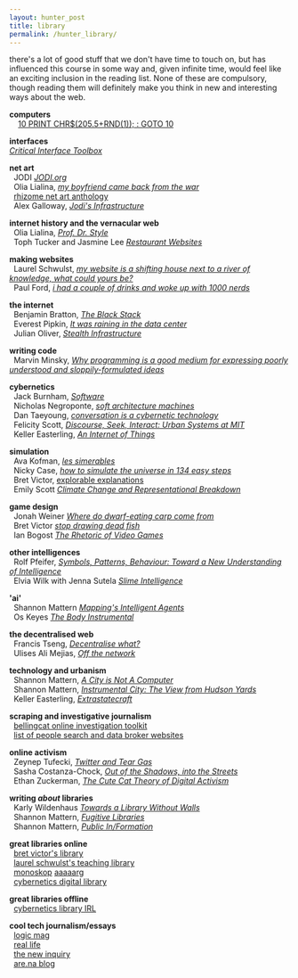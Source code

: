 ```yaml
---
layout: hunter_post
title: library
permalink: /hunter_library/
---
```


there's a lot of good stuff that we don't have time to touch on, but has influenced this course in some way and, given infinite time, would feel like an exciting inclusion in the reading list. None of these are compulsory, though reading them will definitely make you think in new and interesting ways about the web.

**computers**  
    [10 PRINT CHR$(205.5+RND(1)); : GOTO 10](https://10print.org)  


**interfaces**  
[*Critical Interface Toolbox*](https://web.archive.org/web/20170325032550/https://crit.hangar.org/toolbox/)  

**net art**  
  JODI [*JODI.org*](http://wwwwwwwww.jodi.org)  
  Olia Lialina, [*my boyfriend came back from the war*](http://www.teleportacia.org/war/)  
  [rhizome net art anthology](https://anthology.rhizome.org)  
  Alex Galloway, [*Jodi's Infrastructure*](https://www.e-flux.com/journal/74/59810/jodi-s-infrastructure/)  

**internet history and the vernacular web**  
  Olia Lialina, [*Prof. Dr. Style*](http://contemporary-home-computing.org/prof-dr-style/)  
  Toph Tucker and Jasmine Lee [*Restaurant Websites*](https://www.are.na/blog/restaurant-websites)  

**making websites**  
  Laurel Schwulst, [*my website is a shifting house next to a river of knowledge, what could yours be?*](https://thecreativeindependent.com/people/laurel-schwulst-my-website-is-a-shifting-house-next-to-a-river-of-knowledge-what-could-yours-be/)  
  Paul Ford, [*i had a couple of drinks and woke up with 1000 nerds*](https://medium.com/message/tilde-club-i-had-a-couple-drinks-and-woke-up-with-1-000-nerds-a8904f0a2ebf)  

**the internet**  
  Benjamin Bratton, [*The Black Stack*](https://www.e-flux.com/journal/53/59883/the-black-stack/)  
  Everest Pipkin, [*It was raining in the data center*](https://medium.com/s/story/it-was-raining-in-the-data-center-9e1525c37cc3)  
  Julian Oliver, [*Stealth Infrastructure*](https://rhizome.org/editorial/2014/may/20/stealth-infrastructure/)  

**writing code**  
  Marvin Minsky, [*Why programming is a good medium for expressing poorly understood and sloppily-formulated ideas*](http://worrydream.com/refs/Minsky%20-%20Why%20programming%20is%20a%20good%20medium%20for%20expressing%20poorly%20understood%20and%20sloppily-formulated%20ideas.pdf)  

**cybernetics**  
  Jack Burnham, [*Software*](http://worrydream.com/refs/Burnham%20-%20Software%20-%20Information%20Technology,%20Its%20New%20Meaning%20for%20Art.pdf)  
  Nicholas Negroponte, [*soft architecture machines*](https://www.pangaro.com/cmucode2019/negroponte-softarchitecturemachines.pdf)  
  Dan Taeyoung, [*conversation is a cybernetic technology*](https://arena-attachments.s3.amazonaws.com/4425709/75f4ffd2c8c73551f1214a9c53909491.pdf?1559967933)  
  Felicity Scott, [*Discourse, Seek, Interact: Urban Systems at MIT*](https://arena-attachments.s3.amazonaws.com/5784079/679e129c74aa087a9b40fd7d66a3d9ff.pdf?1577377138)  
  Keller Easterling, [*An Internet of Things*](https://www.e-flux.com/journal/31/68189/an-internet-of-things/)  

**simulation**  
  Ava Kofman, [*les simerables*](https://jacobinmag.com/2014/10/les-simerables/)  
  Nicky Case, [*how to simulate the universe in 134 easy steps*](https://blog.ncase.me/how-to-simulate-the-universe-in-134-easy-steps/)  
  Bret Victor, [explorable explanations](http://worrydream.com/ExplorableExplanations/#explorableExample)  
  Emily Scott [*Climate Change and Representational Breakdown*](https://averyreview.com/issues/16/archives-of-the-present-future)  

**game design**  
  Jonah Weiner [*Where do dwarf-eating carp come from*](https://www.nytimes.com/2011/07/24/magazine/the-brilliance-of-dwarf-fortress.html)  
  Bret Victor [*stop drawing dead fish*](https://www.youtube.com/watch?v=ZfytHvgHybA)  
  Ian Bogost [*The Rhetoric of Video Games*](http://www.cogsci.rpi.edu/public_html/ruiz/EGDFall2013/readings/RhetoricVideoGames_Bogost.pdf)  

**other intelligences**  
  Rolf Pfeifer, [*Symbols, Patterns, Behaviour: Toward a New Understanding of Intelligence*](https://pdfs.semanticscholar.org/30c0/55d408e6ce5d0ced4e1c9eecd6914a70b2d5.pdf)  
  Elvia Wilk with Jenna Sutela [*Slime Intelligence*](https://rhizome.org/editorial/2016/aug/16/slime-intelligence/)  

**'ai'**  
  Shannon Mattern [*Mapping's Intelligent Agents*](https://placesjournal.org/article/mappings-intelligent-agents/)  
  Os Keyes [*The Body Instrumental*](https://logicmag.io/nature/the-body-instrumental/)  

**the decentralised web**  
  Francis Tseng, [*Decentralise what?*](http://fall2019-3a.designforthe.net/library/decentralize-what)  
  Ulises Ali Mejias, [*Off the network*](https://1.droppdf.com/files/cwYC1/off-the-network-disrupting-the-digital-world-electronic-mediations-by-ulises-ali-mejias.pdf)  

**technology and urbanism**  
  Shannon Mattern, [*A City is Not A Computer*](https://placesjournal.org/article/a-city-is-not-a-computer/)  
  Shannon Mattern, [*Instrumental City: The View from Hudson Yards*](https://placesjournal.org/article/instrumental-city-new-york-hudson-yards/)  
  Keller Easterling, [*Extrastatecraft*](https://cpb-us-w2.wpmucdn.com/portfolio.newschool.edu/dist/3/9174/files/2015/12/Easterling_Extrastatecraft-wmfdo7.pdf)  

**scraping and investigative journalism**  
  [bellingcat online investigation toolkit](https://docs.google.com/document/d/1BfLPJpRtyq4RFtHJoNpvWQjmGnyVkfE2HYoICKOGguA/mobilebasic)  
  [list of people search and data broker websites](https://docs.google.com/spreadsheets/d/1nDWmjCBvQE6N1TDv6RvAjo6oeSCRCIiWjG7502OG48I/edit#gid=0)  

**online activism**  
  Zeynep Tufecki, [*Twitter and Tear Gas*](https://www.twitterandteargas.org/downloads/twitter-and-tear-gas-by-zeynep-tufekci.pdf)  
  Sasha Costanza-Chock, [*Out of the Shadows, into the Streets*](https://www.dropbox.com/s/dl/vuzgeseuetckzh6/9817.pdf)  
  Ethan Zuckerman, [*The Cute Cat Theory of Digital Activism*](http://www.ethanzuckerman.com/blog/2008/03/08/the-cute-cat-theory-talk-at-etech/)  

**writing *about* libraries**  
  Karly Wildenhaus [*Towards a Library Without Walls*](https://www.are.na/blog/towards-a-library-without-walls)  
  Shannon Mattern, [*Fugitive Libraries*](https://placesjournal.org/article/fugitive-libraries/)  
  Shannon Mattern, [*Public In/Formation*](https://placesjournal.org/article/public-information/)  

**great libraries online**    
  [bret victor's library](http://worrydream.com/refs/)  
  [laurel schwulst's teaching library](http://veryinteractive.net/library)  
  [monoskop](https://monoskop.org/Monoskop)  [aaaaarg](https://aaaaarg.fail)  
  [cybernetics digital library](https://www.are.na/david-hecht/cybernetics-digital-library)  

**great libraries offline**  
  [cybernetics library IRL](https://cybernetics.social)  

**cool tech journalism/essays**  
  [logic mag](https://logicmag.io)  
  [real life](https://reallifemag.com)  
  [the new inquiry](https://thenewinquiry.com)  
  [are.na blog](https://www.are.na/blog)  